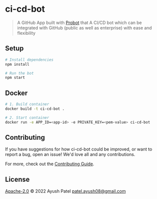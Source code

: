 # ci-cd-bot

> A GitHub App built with [Probot](https://github.com/probot/probot) that A CI/CD bot which can be integrated with GitHub (public as well as enterprise) with ease and flexibility

## Setup

```sh
# Install dependencies
npm install

# Run the bot
npm start
```

## Docker

```sh
# 1. Build container
docker build -t ci-cd-bot .

# 2. Start container
docker run -e APP_ID=<app-id> -e PRIVATE_KEY=<pem-value> ci-cd-bot
```

## Contributing

If you have suggestions for how ci-cd-bot could be improved, or want to report a bug, open an issue! We'd love all and any contributions.

For more, check out the [Contributing Guide](CONTRIBUTING.md).

## License

[Apache-2.0](LICENSE) © 2022 Ayush Patel <patel.ayush08@gmail.com>
